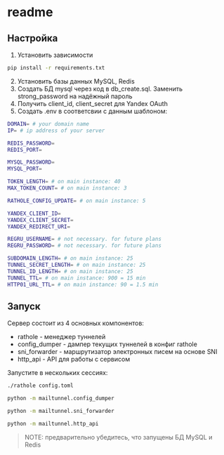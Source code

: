 # readme

## Настройка
1. Установить зависимости
```bash
pip install -r requirements.txt
```
2. Установить базы данных MySQL, Redis
3. Создать БД mysql через код в db_create.sql. Заменить strong_password на надёжный пароль
4. Получить client_id, client_secret для Yandex OAuth
5. Создать .env в соответсвии с данным шаблоном:

```bash
DOMAIN= # your domain name
IP= # ip address of your server

REDIS_PASSWORD=
REDIS_PORT=

MYSQL_PASSWORD=
MYSQL_PORT=

TOKEN_LENGTH= # on main instance: 40
MAX_TOKEN_COUNT= # on main instance: 3

RATHOLE_CONFIG_UPDATE= # on main instance: 5

YANDEX_CLIENT_ID=
YANDEX_CLIENT_SECRET=
YANDEX_REDIRECT_URI=

REGRU_USERNAME= # not necessary. for future plans
REGRU_PASSWORD= # not necessary. for future plans

SUBDOMAIN_LENGTH= # on main instance: 25
TUNNEL_SECRET_LENGTH= # on main instance: 25
TUNNEL_ID_LENGTH= # on main instance: 25
TUNNEL_TTL= # on main instance: 900 = 15 min
HTTP01_URL_TTL= # on main instance: 90 = 1.5 min
```

## Запуск
Сервер состоит из 4 основных компонентов:
* rathole - менеджер туннелей
* config_dumper - дампер текущих туннелей в конфиг rathole
* sni_forwarder - маршрутизатор электронных писем на основе SNI
* http_api - API для работы с сервисом

Запустите в нескольких сессиях:
```bash
./rathole config.toml
```
```bash
python -m mailtunnel.config_dumper
```
```bash
python -m mailtunnel.sni_forwarder
```
```bash
python -m mailtunnel.http_api
```

> NOTE: предварительно убедитесь, что запущены БД MySQL и Redis